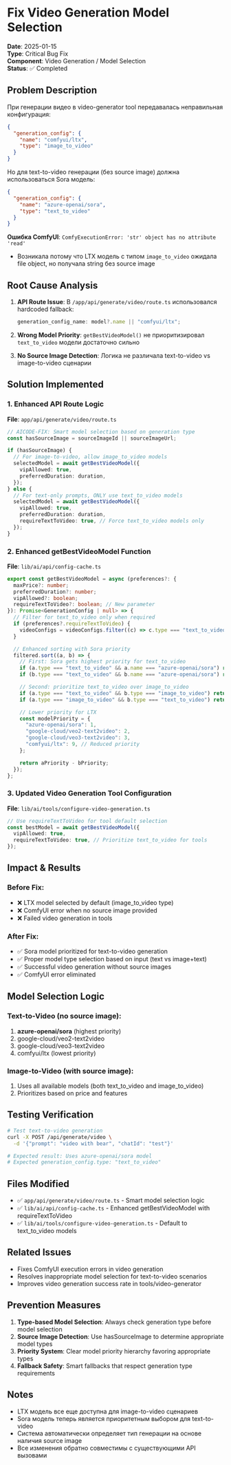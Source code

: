 # Fix Video Generation Model Selection

**Date**: 2025-01-15  
**Type**: Critical Bug Fix  
**Component**: Video Generation / Model Selection  
**Status**: ✅ Completed

## Problem Description

При генерации видео в video-generator tool передавалась неправильная конфигурация:

```json
{
  "generation_config": {
    "name": "comfyui/ltx",
    "type": "image_to_video"
  }
}
```

Но для text-to-video генерации (без source image) должна использоваться Sora модель:

```json
{
  "generation_config": {
    "name": "azure-openai/sora",
    "type": "text_to_video"
  }
}
```

**Ошибка ComfyUI**: `ComfyExecutionError: 'str' object has no attribute 'read'`

- Возникала потому что LTX модель с типом `image_to_video` ожидала file object, но получала string без source image

## Root Cause Analysis

1. **API Route Issue**: В `/app/api/generate/video/route.ts` использовался hardcoded fallback:

   ```typescript
   generation_config_name: model?.name || "comfyui/ltx";
   ```

2. **Wrong Model Priority**: `getBestVideoModel()` не приоритизировал `text_to_video` модели достаточно сильно

3. **No Source Image Detection**: Логика не различала text-to-video vs image-to-video сценарии

## Solution Implemented

### 1. Enhanced API Route Logic

**File**: `app/api/generate/video/route.ts`

```typescript
// AICODE-FIX: Smart model selection based on generation type
const hasSourceImage = sourceImageId || sourceImageUrl;

if (hasSourceImage) {
  // For image-to-video, allow image_to_video models
  selectedModel = await getBestVideoModel({
    vipAllowed: true,
    preferredDuration: duration,
  });
} else {
  // For text-only prompts, ONLY use text_to_video models
  selectedModel = await getBestVideoModel({
    vipAllowed: true,
    preferredDuration: duration,
    requireTextToVideo: true, // Force text_to_video models only
  });
}
```

### 2. Enhanced getBestVideoModel Function

**File**: `lib/ai/api/config-cache.ts`

```typescript
export const getBestVideoModel = async (preferences?: {
  maxPrice?: number;
  preferredDuration?: number;
  vipAllowed?: boolean;
  requireTextToVideo?: boolean; // New parameter
}): Promise<GenerationConfig | null> => {
  // Filter for text_to_video only when required
  if (preferences?.requireTextToVideo) {
    videoConfigs = videoConfigs.filter((c) => c.type === "text_to_video");
  }

  // Enhanced sorting with Sora priority
  filtered.sort((a, b) => {
    // First: Sora gets highest priority for text_to_video
    if (a.type === "text_to_video" && a.name === "azure-openai/sora") return -1;
    if (b.type === "text_to_video" && b.name === "azure-openai/sora") return 1;

    // Second: prioritize text_to_video over image_to_video
    if (a.type === "text_to_video" && b.type === "image_to_video") return -1;
    if (a.type === "image_to_video" && b.type === "text_to_video") return 1;

    // Lower priority for LTX
    const modelPriority = {
      "azure-openai/sora": 1,
      "google-cloud/veo2-text2video": 2,
      "google-cloud/veo3-text2video": 3,
      "comfyui/ltx": 9, // Reduced priority
    };

    return aPriority - bPriority;
  });
};
```

### 3. Updated Video Generation Tool Configuration

**File**: `lib/ai/tools/configure-video-generation.ts`

```typescript
// Use requireTextToVideo for tool default selection
const bestModel = await getBestVideoModel({
  vipAllowed: true,
  requireTextToVideo: true, // Prioritize text_to_video for tools
});
```

## Impact & Results

### Before Fix:

- ❌ LTX model selected by default (image_to_video type)
- ❌ ComfyUI error when no source image provided
- ❌ Failed video generation in tools

### After Fix:

- ✅ Sora model prioritized for text-to-video generation
- ✅ Proper model type selection based on input (text vs image+text)
- ✅ Successful video generation without source images
- ✅ ComfyUI error eliminated

## Model Selection Logic

### Text-to-Video (no source image):

1. **azure-openai/sora** (highest priority)
2. google-cloud/veo2-text2video
3. google-cloud/veo3-text2video
4. comfyui/ltx (lowest priority)

### Image-to-Video (with source image):

1. Uses all available models (both text_to_video and image_to_video)
2. Prioritizes based on price and features

## Testing Verification

```bash
# Test text-to-video generation
curl -X POST /api/generate/video \
  -d '{"prompt": "video with bear", "chatId": "test"}'

# Expected result: Uses azure-openai/sora model
# Expected generation_config.type: "text_to_video"
```

## Files Modified

- ✅ `app/api/generate/video/route.ts` - Smart model selection logic
- ✅ `lib/ai/api/config-cache.ts` - Enhanced getBestVideoModel with requireTextToVideo
- ✅ `lib/ai/tools/configure-video-generation.ts` - Default to text_to_video models

## Related Issues

- Fixes ComfyUI execution errors in video generation
- Resolves inappropriate model selection for text-to-video scenarios
- Improves video generation success rate in tools/video-generator

## Prevention Measures

1. **Type-based Model Selection**: Always check generation type before model selection
2. **Source Image Detection**: Use hasSourceImage to determine appropriate model types
3. **Priority System**: Clear model priority hierarchy favoring appropriate types
4. **Fallback Safety**: Smart fallbacks that respect generation type requirements

## Notes

- LTX модель все еще доступна для image-to-video сценариев
- Sora модель теперь является приоритетным выбором для text-to-video
- Система автоматически определяет тип генерации на основе наличия source image
- Все изменения обратно совместимы с существующими API вызовами
